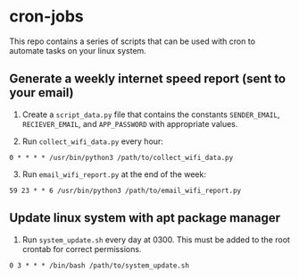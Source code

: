 # cron-jobs
This repo contains a series of scripts that can be used with cron to automate tasks on your linux system.


## Generate a weekly internet speed report (sent to your email)
1) Create a <code>script_data.py</code> file that contains the constants <code>SENDER_EMAIL</code>, <code>RECIEVER_EMAIL</code>, and <code>APP_PASSWORD</code> with appropriate values.

2) Run <code>collect_wifi_data.py</code> every hour:
```
0 * * * * /usr/bin/python3 /path/to/collect_wifi_data.py
```

3) Run <code>email_wifi_report.py</code> at the end of the week:
```
59 23 * * 6 /usr/bin/python3 /path/to/email_wifi_report.py
```


## Update linux system with apt package manager
1) Run <code>system_update.sh</code> every day at 0300. This must be added to the root crontab for correct permissions.
```
0 3 * * * /bin/bash /path/to/system_update.sh
```
